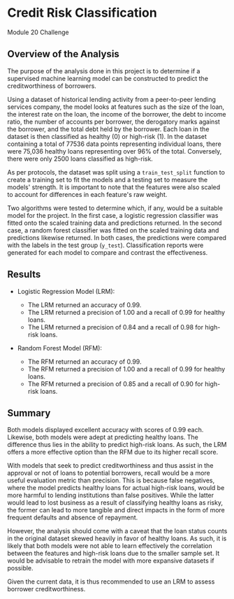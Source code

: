 # Credit Risk Classification
Module 20 Challenge

## Overview of the Analysis

The purpose of the analysis done in this project is to determine if a supervised machine learning model can be constructed to predict the creditworthiness of borrowers. 

Using a dataset of historical lending activity from a peer-to-peer lending services company, the model looks at features such as the size of the loan, the interest rate on the loan, the income of the borrower, the debt to income ratio, the number of accounts per borrower, the derogatory marks against the borrower, and the total debt held by the borrower. Each loan in the dataset is then classified as healthy (0) or high-risk (1). In the dataset containing a total of 77536 data points representing individual loans, there were 75,036 healthy loans representing over 96% of the total. Conversely, there were only 2500 loans classified as high-risk.

As per protocols, the dataset was split using a `train_test_split` function to create a training set to fit the models and a testing set to measure the models' strength. It is important to note that the features were also scaled to account for differences in each feature's raw weight. 

Two algorithms were tested to determine which, if any, would be a suitable model for the project. In the first case, a logistic regression classifier was fitted onto the scaled training data and predictions returned. In the second case, a random forest classifier was fitted on the scaled training data and predictions likewise returned. In both cases, the predictions were compared with the labels in the test group (`y_test`). Classification reports were generated for each model to compare and contrast the effectiveness. 

## Results

* Logistic Regression Model (LRM):
  * The LRM returned an accuracy of 0.99.
  * The LRM returned a precision of 1.00 and a recall of 0.99 for healthy loans.
  * The LRM returned a precision of 0.84 and a recall of 0.98 for high-risk loans.

* Random Forest Model (RFM):
  * The RFM returned an accuracy of 0.99.
  * The RFM returned a precision of 1.00 and a recall of 0.99 for healthy loans.
  * The RFM returned a precision of 0.85 and a recall of 0.90 for high-risk loans.
 
## Summary

Both models displayed excellent accuracy with scores of 0.99 each. Likewise, both models were adept at predicting healthy loans. The difference thus lies in the ability to predict high-risk loans. As such, the LRM offers a more effective option than the RFM due to its higher recall score. 

With models that seek to predict creditworthiness and thus assist in the approval or not of loans to potential borrowers, recall would be a more useful evaluation metric than precision. This is because false negatives, where the model predicts healthy loans for actual high-risk loans, would be more harmful to lending institutions than false positives. While the latter would lead to lost business as a result of classifying healthy loans as risky, the former can lead to more tangible and direct impacts in the form of more frequent defaults and absence of repayment. 

However, the analysis should come with a caveat that the loan status counts in the original dataset skewed heavily in favor of healthy loans. As such, it is likely that both models were not able to learn effectively the correlation between the features and high-risk loans due to the smaller sample set. It would be advisable to retrain the model with more expansive datasets if possible. 

Given the current data, it is thus recommended to use an LRM to assess borrower creditworthiness.
